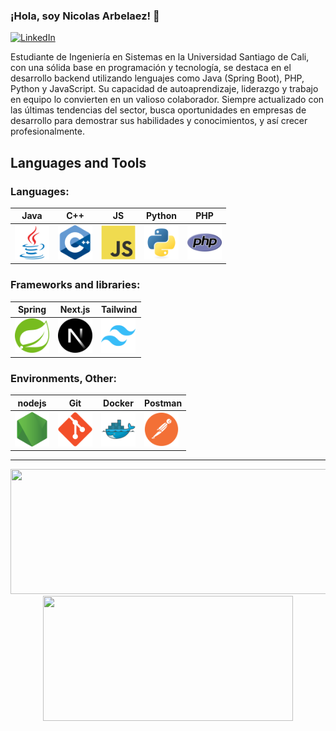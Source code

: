 ### ¡Hola, soy Nicolas Arbelaez! 👋
[![LinkedIn](https://img.shields.io/badge/LinkedIn-blue?style=for-the-badge&logo=linkedin&logoColor=white)](www.linkedin.com/in/nicolas-arbelaez-tapias)

Estudiante de Ingeniería en Sistemas en la Universidad Santiago de Cali, con una sólida base en programación y tecnología, se destaca en el desarrollo backend utilizando lenguajes como Java (Spring Boot), PHP, Python y JavaScript. Su capacidad de autoaprendizaje, liderazgo y trabajo en equipo lo convierten en un valioso colaborador. Siempre actualizado con las últimas tendencias del sector, busca oportunidades en empresas de desarrollo para demostrar sus habilidades y conocimientos, y así crecer profesionalmente.

## Languages and Tools

### Languages:
| Java | C++ | JS | Python | PHP |
|----------|----------|----------|-----|-----|
|  <img src="https://github.com/devicons/devicon/blob/master/icons/java/java-original.svg" title="Java"  alt="Java" width="55" height="55"/> |  <img src="https://github.com/devicons/devicon/blob/master/icons/cplusplus/cplusplus-original.svg"  alt="C++" width="55" height="55"/> |  <img src="https://github.com/devicons/devicon/blob/master/icons/javascript/javascript-original.svg" title="JavaScript" alt="JavaScript" width="55" height="55"/> |  <img src="https://github.com/devicons/devicon/blob/master/icons/python/python-original.svg" title="Python" alt="Python" width="55" height="55"/>|  <img src="https://github.com/devicons/devicon/blob/master/icons/php/php-original.svg" title="PHP" alt="PHP" width="55" height="55"/>|

### Frameworks and libraries:

| Spring | Next.js | Tailwind |
|----------|----------|----------|
|  <img src="https://github.com/devicons/devicon/blob/master/icons/spring/spring-original.svg" title="Spring Boot"  alt="Spring Boot" width="55" height="55"/>|  <img src="https://github.com/devicons/devicon/blob/master/icons/nextjs/nextjs-original.svg" title="Next.js"  alt="Next.js" width="55" height="55"/>|  <img src="https://github.com/devicons/devicon/blob/master/icons/tailwindcss/tailwindcss-original.svg" title="Tailwind CSS" alt="Tailwind CSS" width="55" height="55"/>|

### Environments, Other:

| nodejs | Git | Docker | Postman |
|----------|----------|----------|----------|
|<img src="https://github.com/devicons/devicon/blob/master/icons/nodejs/nodejs-original.svg" title="nodejs" alt="NodeJS" width="55" height="55"/>|<img src="https://github.com/devicons/devicon/blob/master/icons/git/git-original.svg" title="Git" alt="Git" width="55" height="55"/>|<img src="https://github.com/devicons/devicon/blob/master/icons/docker/docker-original.svg" title="Docker" alt="Docker" width="55" height="55"/>|<img src="https://github.com/devicons/devicon/blob/master/icons/postman/postman-original.svg" title="Postman" alt="Postman" width="55" height="55"/>|

---

<p align="center">
  <img width="600" height="200" src="https://github-readme-stats.vercel.app/api?username=nicoarbelaez&show_icons=true&theme=merko">

  <img width="400" height="200" src="https://github-readme-stats.vercel.app/api/top-langs/?username=nicoarbelaez&size_weight=0.0005&count_weight=0.3&layout=compact&theme=merko">
</p>
